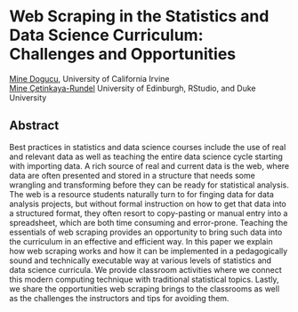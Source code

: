# Web Scraping in the Statistics and Data Science Curriculum: Challenges and Opportunities

[Mine Dogucu](https://mdogucu.ics.uci.edu/), University of California Irvine  
[Mine Çetinkaya-Rundel](//http://mine-cr.com/) University of Edinburgh, RStudio, and Duke University

## Abstract

Best practices in statistics and data science courses include the use of real and relevant data as well as teaching the entire data science cycle starting with importing data. A rich source of real and current data is the web, where data are often presented and stored in a structure that needs some wrangling and transforming before they can be ready for statistical analysis. The web is a resource students naturally turn to for finging data for data analysis projects, but without formal instruction on how to get that data into a structured format, they often resort to copy-pasting or manual entry into a spreadsheet, which are both time consuming and error-prone. Teaching the essentials of web scraping provides an opportunity to bring such data into the curriculum in an effective and efficient way. In this paper we explain how web scraping works and how it can be implemented in a pedagogically sound and technically executable way at various levels of statistics and data science curricula. We provide classroom activities where we connect this modern computing technique with traditional statistical topics. Lastly, we share the opportunities web scraping brings to the classrooms as well as the challenges the instructors and tips for avoiding them. 
